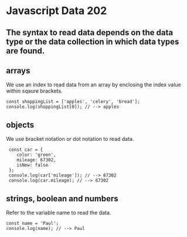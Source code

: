 # Javascript Data 202
## The syntax to read data depends on the data type or the data collection in which data types are found.

## arrays
We use an index to read data from an array by enclosing the index value within sqaure brackets. 
```
const shoppingList = ['apples', 'celery', 'bread'];
console.log(shoppingList[0]); // --> apples 
```

## objects 
We use bracket notation or dot notation to read data. 
```
 const car = {
    color: 'green',
    mileage: 67302, 
    isNew: false
 };
 console.log(car['mileage']); // --> 67302
 console.log(car.mileage); // --> 67302 
```

## strings, boolean and numbers 
Refer to the variable name to read the data. 
```
const name = 'Paul';
console.log(name); // --> Paul
```